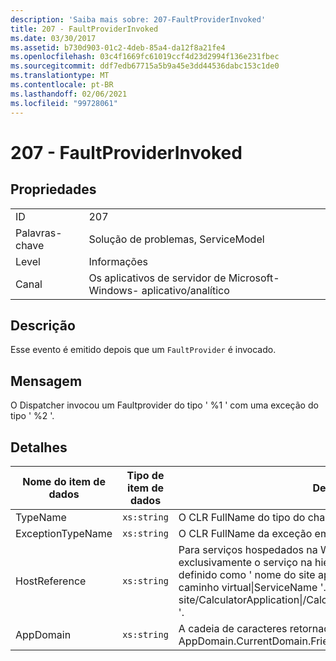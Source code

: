 ```yaml
---
description: 'Saiba mais sobre: 207-FaultProviderInvoked'
title: 207 - FaultProviderInvoked
ms.date: 03/30/2017
ms.assetid: b730d903-01c2-4deb-85a4-da12f8a21fe4
ms.openlocfilehash: 03c4f1669fc61019ccf4d23d2994f136e231fbec
ms.sourcegitcommit: ddf7edb67715a5b9a45e3dd44536dabc153c1de0
ms.translationtype: MT
ms.contentlocale: pt-BR
ms.lasthandoff: 02/06/2021
ms.locfileid: "99728061"
---
```

# <a name="207---faultproviderinvoked"></a>207 - FaultProviderInvoked

## <a name="properties"></a>Propriedades  
  
|||  
|-|-|  
|ID|207|  
|Palavras-chave|Solução de problemas, ServiceModel|  
|Level|Informações|  
|Canal|Os aplicativos de servidor de Microsoft-Windows- aplicativo/analítico|  
  
## <a name="description"></a>Descrição  

 Esse evento é emitido depois que um `FaultProvider` é invocado.  
  
## <a name="message"></a>Mensagem  

 O Dispatcher invocou um Faultprovider do tipo ' %1 ' com uma exceção do tipo ' %2 '.  
  
## <a name="details"></a>Detalhes  
  
|Nome do item de dados|Tipo de item de dados|Descrição|  
|--------------------|--------------------|-----------------|  
|TypeName|`xs:string`|O CLR FullName do tipo do chamado `FaultProvider` .|  
|ExceptionTypeName|`xs:string`|O CLR FullName da exceção em que o `FaultProvider` foi operado.|  
|HostReference|`xs:string`|Para serviços hospedados na Web, esse campo identifica exclusivamente o serviço na hierarquia da Web. Seu formato é definido como ' nome do site aplicativo caminho virtual&#124;serviço caminho virtual&#124;ServiceName '. Exemplo: ' Default Web site/CalculatorApplication&#124;/CalculatorService.svc&#124;CalculatorService '.|  
|AppDomain|`xs:string`|A cadeia de caracteres retornada por AppDomain.CurrentDomain.FriendlyName.|
